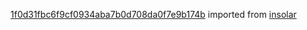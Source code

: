 [1f0d31fbc6f9cf0934aba7b0d708da0f7e9b174b](https://github.com/insolar/insolar/commit/1f0d31fbc6f9cf0934aba7b0d708da0f7e9b174b) imported from [insolar](https://github.com/insolar/insolar)
